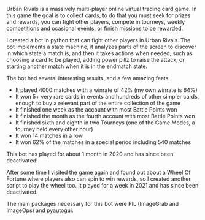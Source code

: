 Urban Rivals is a massively multi-player online virtual trading card game. In this game the goal is to collect cards, to do that you must seek for prizes and rewards, you can fight other players, compete in tourneys, weekly competitions and ocasional events, or finish missions to be rewarded.

I created a bot in python that can fight other players in Urban Rivals. The bot implements a state machine, it analyzes parts of the screen to discover in which state a match is, and then it takes actions when needed, such as choosing a card to be played, adding power pillz to raise the attack, or starting another match when it is in the endmatch state.

The bot had several interesting results, and a few amazing feats.

- It played 4000 matches with a winrate of 42% (my own winrate is 64%)
- It won 5+ very rare cards in events and hundreds of other simpler cards, enough to buy a relevant part of the entire collection of the game
- It finished one week as the account with most Battle Points won
- It finished the month as the fourth account with most Battle Points won
- It finished sixth and eighth in two Tourneys (one of the Game Modes, a tourney held every other hour)
- It won 14 matches in a row
- It won 62% of the matches in a special period including 540 matches

This bot has played for about 1 month in 2020 and has since been deactivated!

After some time I visited the game again and found out about a Wheel Of Fortune where players also can spin to win rewards, so I created another script to play the wheel too. It played for a week in 2021 and has since been deactivated.

The main packages necessary for this bot were PIL (ImageGrab and ImageOps) and pyautogui.

